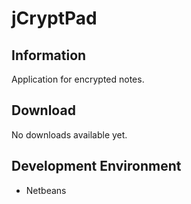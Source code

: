 # jCryptPad

## Information

Application for encrypted notes.

## Download

No downloads available yet.

## Development Environment

- Netbeans
